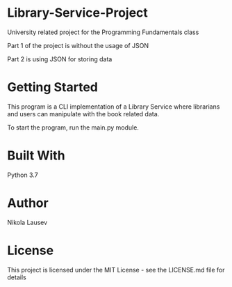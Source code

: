 # Library-Service-Project
University related project for the Programming Fundamentals class

Part 1 of the project is without the usage of JSON

Part 2 is using JSON for storing data

# Getting Started
This program is a CLI implementation of a Library Service where librarians and users can manipulate with the book related data.

To start the program, run the main.py module.

# Built With
Python 3.7

# Author
Nikola Lausev

# License
This project is licensed under the MIT License - see the LICENSE.md file for details

